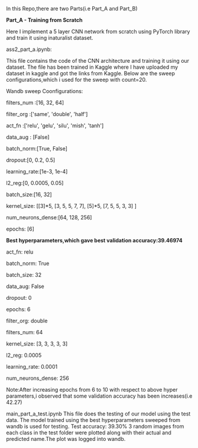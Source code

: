 In this Repo,there are two Parts(i.e Part_A and Part_B)

**Part_A - Training from Scratch**

Here I implement a 5 layer CNN network from scratch using PyTorch library and train it using inaturalist dataset.

ass2_part_a.ipynb:

This file contains the code of the CNN architecture and training it using our dataset.
The file has been trained in Kaggle where I have uploaded my dataset in kaggle and got the links from Kaggle.
Below are the sweep configurations,which i used for the sweep with count=20.

Wandb sweep Coonfigurations:

filters_num :[16, 32, 64]

filter_org :['same', 'double', 'half']

act_fn :['relu', 'gelu', 'silu', 'mish', 'tanh']

data_aug : [False]

batch_norm:[True, False]

dropout:[0, 0.2, 0.5]

learning_rate:[1e-3, 1e-4]

l2_reg:[0, 0.0005, 0.05]

batch_size:[16, 32]

kernel_size: [[3]*5, [3, 5, 5, 7, 7], [5]*5, [7, 5, 5, 3, 3] ]

num_neurons_dense:[64, 128, 256]

epochs: [6]

**Best hyperparameters,which gave best validation accuracy:39.46974**

act_fn: relu

batch_norm: True

batch_size: 32

data_aug: False

dropout: 0

epochs: 6

filter_org: double

filters_num: 64

kernel_size: [3, 3, 3, 3, 3]

l2_reg: 0.0005

learning_rate: 0.0001

num_neurons_dense: 256

Note:After increasing epochs from 6 to 10 with respect to above hyper parameters,i observed that some validation accuracy has been increases(i.e 42.27)

main_part_a_test.ipynb
This file does the testing of our model using the test data. The model trained using the best hyperparameters sweeped from wandb is used for testing.
Test accuracy: 39.30%
3 random images from each class in the test folder were plotted along with their actual and predicted name.The plot was logged into wandb.
